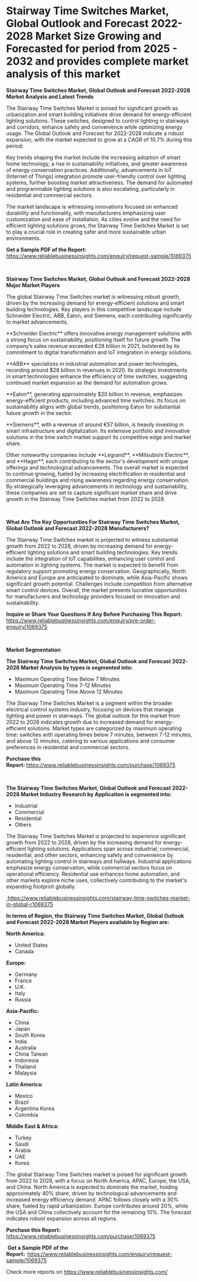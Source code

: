 <p><h1>Stairway Time Switches Market, Global Outlook and Forecast 2022-2028 Market Size Growing and Forecasted for period from 2025 - 2032 and provides complete market analysis of this market</h1></p><p><strong>Stairway Time Switches Market, Global Outlook and Forecast 2022-2028 Market Analysis and Latest Trends</strong></p>
<p><p>The Stairway Time Switches Market is poised for significant growth as urbanization and smart building initiatives drive demand for energy-efficient lighting solutions. These switches, designed to control lighting in stairways and corridors, enhance safety and convenience while optimizing energy usage. The Global Outlook and Forecast for 2022-2028 indicate a robust expansion, with the market expected to grow at a CAGR of 10.7% during this period.</p><p>Key trends shaping the market include the increasing adoption of smart home technology, a rise in sustainability initiatives, and greater awareness of energy conservation practices. Additionally, advancements in IoT (Internet of Things) integration promote user-friendly control over lighting systems, further boosting market attractiveness. The demand for automated and programmable lighting solutions is also escalating, particularly in residential and commercial sectors.</p><p>The market landscape is witnessing innovations focused on enhanced durability and functionality, with manufacturers emphasizing user customization and ease of installation. As cities evolve and the need for efficient lighting solutions grows, the Stairway Time Switches Market is set to play a crucial role in creating safer and more sustainable urban environments.</p></p>
<p><strong>Get a Sample PDF of the Report:&nbsp;</strong> <a href="https://www.reliablebusinessinsights.com/enquiry/request-sample/1069375?utm_campaign=3256&utm_medium=2&utm_source=Github&utm_content=ia&utm_term=21032025&utm_id=stairway-time-switches-market-global-outlook-and-forecast-2022-2028">https://www.reliablebusinessinsights.com/enquiry/request-sample/1069375</a></p>
<p>&nbsp;</p>
<p><strong>Stairway Time Switches Market, Global Outlook and Forecast 2022-2028 Major Market Players</strong></p>
<p><p>The global Stairway Time Switches market is witnessing robust growth, driven by the increasing demand for energy-efficient solutions and smart building technologies. Key players in this competitive landscape include Schneider Electric, ABB, Eaton, and Siemens, each contributing significantly to market advancements.</p><p>**Schneider Electric** offers innovative energy management solutions with a strong focus on sustainability, positioning itself for future growth. The company’s sales revenue exceeded €28 billion in 2021, bolstered by its commitment to digital transformation and IoT integration in energy solutions.</p><p>**ABB** specializes in industrial automation and power technologies, recording around $28 billion in revenues in 2020. Its strategic investments in smart technologies enhance the efficiency of time switches, suggesting continued market expansion as the demand for automation grows.</p><p>**Eaton**, generating approximately $20 billion in revenue, emphasizes energy-efficient products, including advanced time switches. Its focus on sustainability aligns with global trends, positioning Eaton for substantial future growth in the sector.</p><p>**Siemens**, with a revenue of around €57 billion, is heavily investing in smart infrastructure and digitalization. Its extensive portfolio and innovative solutions in the time switch market support its competitive edge and market share.</p><p>Other noteworthy companies include **Legrand**, **Mitsubishi Electric**, and **Hager**, each contributing to the sector's development with unique offerings and technological advancements. The overall market is expected to continue growing, fueled by increasing electrification in residential and commercial buildings and rising awareness regarding energy conservation. By strategically leveraging advancements in technology and sustainability, these companies are set to capture significant market share and drive growth in the Stairway Time Switches market from 2022 to 2028.</p></p>
<p>&nbsp;</p>
<p><strong>What Are The Key Opportunities For Stairway Time Switches Market, Global Outlook and Forecast 2022-2028 Manufacturers?</strong></p>
<p><p>The Stairway Time Switches market is projected to witness substantial growth from 2022 to 2028, driven by increasing demand for energy-efficient lighting solutions and smart building technologies. Key trends include the integration of IoT capabilities, enhancing user control and automation in lighting systems. The market is expected to benefit from regulatory support promoting energy conservation. Geographically, North America and Europe are anticipated to dominate, while Asia-Pacific shows significant growth potential. Challenges include competition from alternative smart control devices. Overall, the market presents lucrative opportunities for manufacturers and technology providers focused on innovation and sustainability.</p></p>
<p><strong>Inquire or Share Your Questions If Any Before Purchasing This Report:</strong> <a href="https://www.reliablebusinessinsights.com/enquiry/pre-order-enquiry/1069375?utm_campaign=3256&utm_medium=2&utm_source=Github&utm_content=ia&utm_term=21032025&utm_id=stairway-time-switches-market-global-outlook-and-forecast-2022-2028">https://www.reliablebusinessinsights.com/enquiry/pre-order-enquiry/1069375</a></p>
<p>&nbsp;</p>
<p><strong>Market Segmentation</strong></p>
<p><strong>The Stairway Time Switches Market, Global Outlook and Forecast 2022-2028 Market Analysis by types is segmented into:</strong></p>
<p><ul><li>Maximum Operating Time Below 7 Minutes</li><li>Maximum Operating Time 7-12 Minutes</li><li>Maximum Operating Time Above 12 Minutes</li></ul></p>
<p><p>The Stairway Time Switches Market is a segment within the broader electrical control systems industry, focusing on devices that manage lighting and power in stairways. The global outlook for this market from 2022 to 2028 indicates growth due to increased demand for energy-efficient solutions. Market types are categorized by maximum operating time: switches with operating times below 7 minutes, between 7-12 minutes, and above 12 minutes, catering to various applications and consumer preferences in residential and commercial sectors.</p></p>
<p><strong>Purchase this Report:&nbsp;</strong><a href="https://www.reliablebusinessinsights.com/purchase/1069375?utm_campaign=3256&utm_medium=2&utm_source=Github&utm_content=ia&utm_term=21032025&utm_id=stairway-time-switches-market-global-outlook-and-forecast-2022-2028">https://www.reliablebusinessinsights.com/purchase/1069375</a></p>
<p>&nbsp;</p>
<p><strong>The Stairway Time Switches Market, Global Outlook and Forecast 2022-2028 Market Industry Research by Application is segmented into:</strong></p>
<p><ul><li>Industrial</li><li>Commercial</li><li>Residential</li><li>Others</li></ul></p>
<p><p>The Stairway Time Switches Market is projected to experience significant growth from 2022 to 2028, driven by the increasing demand for energy-efficient lighting solutions. Applications span across industrial, commercial, residential, and other sectors, enhancing safety and convenience by automating lighting control in stairways and hallways. Industrial applications emphasize energy conservation, while commercial sectors focus on operational efficiency. Residential use enhances home automation, and other markets explore niche uses, collectively contributing to the market's expanding footprint globally.</p></p>
<p><a href="https://www.reliablebusinessinsights.com/stairway-time-switches-market-in-global-r1069375?utm_campaign=3256&utm_medium=2&utm_source=Github&utm_content=ia&utm_term=21032025&utm_id=stairway-time-switches-market-global-outlook-and-forecast-2022-2028">&nbsp;https://www.reliablebusinessinsights.com/stairway-time-switches-market-in-global-r1069375</a></p>
<p><strong>In terms of Region, the Stairway Time Switches Market, Global Outlook and Forecast 2022-2028 Market Players available by Region are:</strong></p>
<p>
    <p> <strong> North America: </strong>
        <ul>
            <li>United States</li>
            <li>Canada</li>
        </ul>
        </p> 
    <p> <strong> Europe: </strong>
        <ul>
            <li>Germany</li>
            <li>France</li>
            <li>U.K.</li>
            <li>Italy</li>
            <li>Russia</li>
        </ul>
        </p> 
    <p> <strong> Asia-Pacific: </strong>
        <ul>
            <li>China</li>
            <li>Japan</li>
            <li>South Korea</li>
            <li>India</li>
            <li>Australia</li>
            <li>China Taiwan</li>
            <li>Indonesia</li>
            <li>Thailand</li>
            <li>Malaysia</li>
        </ul>
        </p> 
    <p> <strong> Latin America: </strong>
        <ul>
            <li>Mexico</li>
            <li>Brazil</li>
            <li>Argentina Korea</li>
            <li>Colombia</li>
        </ul>
        </p> 
    <p> <strong> Middle East & Africa: </strong>
        <ul>
            <li>Turkey</li>
            <li>Saudi</li>
            <li>Arabia</li>
            <li>UAE</li>
            <li>Korea</li>
        </ul>
    </p>
    </p>
<p><p>The global Stairway Time Switches market is poised for significant growth from 2022 to 2028, with a focus on North America, APAC, Europe, the USA, and China. North America is expected to dominate the market, holding approximately 40% share, driven by technological advancements and increased energy efficiency demand. APAC follows closely with a 30% share, fueled by rapid urbanization. Europe contributes around 20%, while the USA and China collectively account for the remaining 10%. The forecast indicates robust expansion across all regions.</p></p>
<p><strong>Purchase this Report: </strong><a href="https://www.reliablebusinessinsights.com/purchase/1069375?utm_campaign=3256&utm_medium=2&utm_source=Github&utm_content=ia&utm_term=21032025&utm_id=stairway-time-switches-market-global-outlook-and-forecast-2022-2028">https://www.reliablebusinessinsights.com/purchase/1069375</a></p>
<p>&nbsp;<strong>Get a Sample PDF of the Report:&nbsp;&nbsp;</strong><a href="https://www.reliablebusinessinsights.com/enquiry/request-sample/1069375?utm_campaign=3256&utm_medium=2&utm_source=Github&utm_content=ia&utm_term=21032025&utm_id=stairway-time-switches-market-global-outlook-and-forecast-2022-2028">https://www.reliablebusinessinsights.com/enquiry/request-sample/1069375</a></p>
<p><strong></strong></p>
<p>Check more reports on <a href="https://www.reliablebusinessinsights.com/?utm_campaign=3256&utm_medium=2&utm_source=Github&utm_content=ia&utm_term=21032025&utm_id=stairway-time-switches-market-global-outlook-and-forecast-2022-2028">https://www.reliablebusinessinsights.com/</a></p>